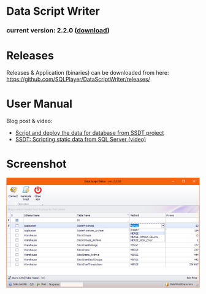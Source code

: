 # Data Script Writer
### current version: 2.2.0 ([download](https://github.com/SQLPlayer/DataScriptWriter/releases/download/v2.2/DataScriptWriter_v2.2.0.zip))

# Releases
Releases & Application (binaries) can be downloaded from here:  
https://github.com/SQLPlayer/DataScriptWriter/releases/

# User Manual
Blog post & video:
- [Script and deploy the data for database from SSDT project](https://sqlplayer.net/2019/10/script-deploy-the-data-for-database-from-ssdt-project/)
- [SSDT: Scripting static data from SQL Server (video)](https://sqlplayer.net/2020/04/ssdt-scripting-static-data-from-sql-server-video/)


# Screenshot
![](./images/data-script-writer-selecting.png)
